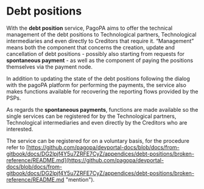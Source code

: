 # Debt positions

With the **debt position** service, PagoPA aims to offer the technical management of the debt positions to Technological partners, Technological intermediaries and even directly to Creditors that require it. “Management” means both the component that concerns the creation, update and cancellation of debt positions - possibly also starting from requests for **spontaneous payment** - as well as the component of paying the positions themselves via the payment node.

In addition to updating the state of the debt positions following the dialog with the pagoPA platform for performing the payments, the service also makes functions available for recovering the reporting flows provided by the PSPs.

As regards the **spontaneous payments**, functions are made available so the single services can be registered for by the Technological partners, Technological intermediaries and even directly by the Creditors who are interested.

The service can be registered for on a voluntary basis, for the procedure refer to [https://github.com/pagopa/devportal-docs/blob/docs/from-gitbook/docs/DG2lpjf4Y5u7ZRFE7CyZ/appendices/debt-positions/broken-reference/README.md](https://github.com/pagopa/devportal-docs/blob/docs/from-gitbook/docs/DG2lpjf4Y5u7ZRFE7CyZ/appendices/debt-positions/broken-reference/README.md "mention").
